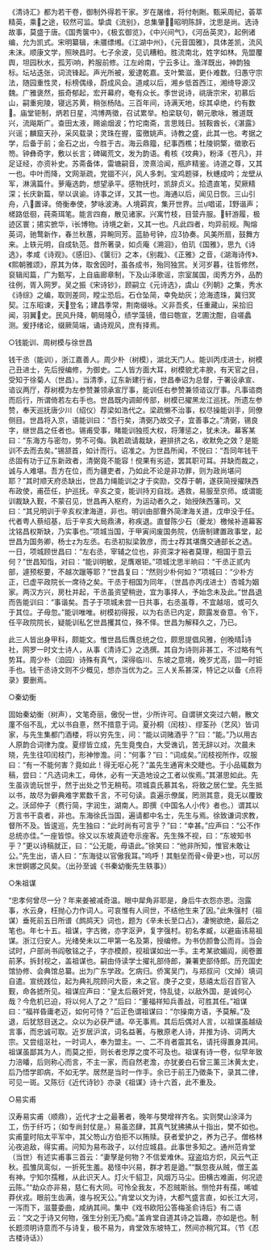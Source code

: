 <!-- { "loadSidebar": true } -->
《清诗汇》都为若干卷，御制外得若干家。岁在屠维，将付剞劂。甄采周纪，荟萃精英，乘之途，较然可监。挚虞《流别》，总集肇；昭明陈辞，沈思是尚。选诗故事，莫盛于唐。《国秀箧中》，《极玄御览》，《中兴间气》，《河岳英灵》，起例诸编，允为凯式。宋明纂辑，未餍缥缃。《江湖中州》，《元音国雅》，具体差凯，流风未沫。顺康文学，照映昌时。七子余波，见讥糟粕。胜流南北，姓字如林。凫盟覆舆，坦园秋水，孤芳响，矜服前修。江左岭南，宁云多让。渔洋既出，神韵独标。坛坫迭张，词流锋起。声光所被，爰逮乾嘉。支叶繁滋，更仆难数。归愚守宗法，随园重性灵，标榜偶缘，蔚成风会。道咸以后，湘乡低首西江，湘绮导源汉魏。广雅褒然，振奇郁起，宏开幕府，奄有众长。季世说诗，祧唐宗宋，初慕后山，嗣重宛陵，寝远苏黄，稍张杨陆。三百年间，诗满天地，综其卓绝，约有数。庙堂钜制，炳若日星，鸿博两徵，召试累举。柏梁联句，朝元歌咏，雅道既兴，流飚斯广。查田太液，赐谕烟波；竹坨南斋，言思贱日。狨鞍酋长，《湛露》兴谣；麟窟天孙，采风载录；灵珠在握，蛮徼姚声。诗教之盛，此其一也。考据之学，后备于前；金石之出，今胜于古。海云鼎籀，纪事西樵；杜陵铜檠，徵歌石笏。钟彝奇字，敷以长言；碑碣荒文，发为韵语。肴核《坟典》，粉泽《苍凡》，并足证经，亦资补史。苏斋备体，雷塘嗣音，滂熹洽闻，瓶庐精鉴。诗道之尊，又其一也。中叶而降，文网渐疏，党锢不兴，风人多刺。宝鸡题驿，秋蟪成吟；龙壁从军，淋漓篇什。萝庵选韵，想望承平。感物抚时，凯辞贞义。拾遗直笔，契厥精深；长庆新篇，举以讽谕。诗事之详，又其一也。海通以后，闻见日恢。三山引舟，八置译。倚衡奉使，梦咏波涛。人境羁宾，集开世界。兰唱诺，野谐声；槎路低徊，莼斋珥笔。能言四裔，散见诸家。兴寓竹枝，目营卉服。轩游履，极迹区寰；捃实摭华，长博物。诗境之新，又其一也。凡此四者，均异前规。陶熔英词，驰鹜新作，春兰秋蕙，异畹同芳。蓝胁号钟，应协奏。风美所扇，鼓舞方来。上轶元明，自成轨范。昔所著录，如贞庵《溯洄》，伯玑《国雅》，思九《诗选》，孝咸《诗观》。《感旧》、《箧衍》之本，《别裁》、《正雅》之音，《湖海诗传》、《熙朝雅颂》，原其为体，取舍因时，虽各成书，殆同独赏。关河岁暮，往哲修然，裒辑闳篇，广为甄写，上自庙廊章制，下及山泽歌谣，宗室属国，闺秀方外，品酌往例，胥入网罗。吴之振《宋诗钞》，顾嗣立《元诗选》，虞山《列朝》之集，秀水《诗综》之编，取则差同，瞠尘恐后。石仓坠简，幸免劫灰；沧海遗珠，冀归冥契。江东昭谏，天登名；建昌季常，荆南缀咏。义非吾炙，任重藏山，采拾旧闻，羽翼史。民风升降，朝局隆，绩学藻镜，借曰匏宣，艺圃沈酣，自嗟蠡测。爰抒绪论，缀厥简端，诵诗观风，庶有择焉。

○钱能训、周树模与徐世昌

钱干丞（能训），浙江嘉善人。周少朴（树模），湖北天门人。能训丙戌进士，树模己丑进士，先后授编修，为御史。二人皆方面大耳，树模貌尤丰腴，有天官之目，受知于徐菊人（世昌）。当清季，辽东新建行省，世昌奉诏为总督，于署设承宣、谘议两厅，荐树模为左参赞兼领承宣厅事，能训任右参赞兼领谘议厅事。凡事谘商而后行，所谓倚若左右手也。世昌既内调邮传部，树模已擢黑龙江巡抚。所遗左参赞，奉天巡抚唐少川（绍仪）荐梁如浩代之。梁疏懒不治事，权尽操能训手，同僚侧目。世昌将入京，语能训曰：“吾行矣，清弼乃故交子，宜善事之。”清弼，锡良字，继世昌之任者也。锡甫受事，睹能训独揽大权，将薄惩之，犹未决。幕客某曰：“东海方与密勿，势不可侮。孰若疏请裁缺，避排挤之名，收默免之效？是能训不去而去矣。”锡颔首，如计而行。诏准之。为世昌所闻，不悦曰：“吾同年钱干丞固有功于辽东新政者，清弼竟不能容！傥果有劣迹，罢其职可耳。并缺而裁之，诚与人难堪。吾方在位，而为疆吏者，乃如此不论是非功罪，则为政尚堪问耶？”其时顺天府丞缺出，世昌力绳能训之才于奕劻，交荐于朝，遂获简授擢陕西布政使，甫莅任，护巡抚。辛亥之变，能训持刃自戕。遇救，易服至京师。或谓能训裁缺入觐，不蒙召见，世昌再入枢府，为运动者久之，始授陕西藩司。又曰：“其兄明训于辛亥权津海道，非也。明训由部曹外简津海关道，戊申没于任。代者粤人蔡绍基，后于辛亥大局鼎沸，称疾退。直督陈少石（夔龙）檄候补道幕客沈铭昌权斯缺，乃实事也。”项城当国，于甲寅间废国务院，仿唐制建置政事堂，起世昌为国务卿，杨士为左丞。右丞初拟梁敦彦，而士荐其堪膺交通部长之选。一日，项城顾世昌曰：“左右丞，宰辅之位也，非资深才裕者莫理，相国于意云何？”世昌知恉，对曰：“能训明敏，足膺艰钜。”项城沈思半晌曰：“干丞正贰内部，遽预枢要，不越次躐等耶？”世昌复曰：“然则少朴何如？”项城曰：“少朴方正，已虚平政院长一席待之矣。干丞于相国为同年，（世昌亦丙戌进士）杏城为姻家。两汉方兴，房杜并起，干丞虽资望稍逊，宜为事择人，予始念未及此。”世昌退而告能训曰：“事谐矣。吾子于项城未尝一日共事，右丞虽尊，不宜越俎，或可久于其位。子毋忽。”能训唯唯。树模初得报，以为右丞已内定，颇露发奋意。令下，任平政院院长，疑能训私乞世昌攫其位，殊不怿。世昌为解释久之，乃已。

此三人皆出身甲科，颇能文。惟世昌后膺总统之位，颇思提倡风雅，创晚晴诗社，网罗一时文士诗人，从事《清诗汇》之选撰。其自为诗则非甚工，不过略有气势耳。周少朴（洎园）诗殊有真气，深得临川、东坡之意境，晚岁尤高，固一时钜手也。钱干丞诗文则不少概见，想亦当优为之。三人关系甚深，特记之以备《点将录》要删焉。



○秦幼衡

固始秦幼衡（树声），文笔奇丽，傲倪一世，少所许可。自谓骈文突过六朝，散文廑不俗不乱，尤以书自憙，然不措意于词。夏孙桐（闰枝）、缪荃孙（艺风）皆词家，与先生集都门酒楼，将以穷先生，问：“能以词赌酒乎？”曰：“能。”乃以用古人原韵合词律为度。夏缪皆立成，先生竟曳白，大受谯讥，苦无辞以对。次晨未晓，先生往叩闰枝门，形神惨澹。问：“何事？”曰：“词成矣。”闰枝视所作，叹服曰：“有一不能何害？竟如此！得无呕心死？”盖先生通宵未交睫也。于小品辄数为稿，尝曰：“凡选词未工，毋休，必有一天造地设之工者以俟焉。”其湛思如此。先生虽诙诡玩世乎，然于出处之节无稍苟。项城袁氏慕其名，将致之居仁堂。先生抵以书，故尽为僻典难字累数千言，不可句读。袁遍示僚属，罔测其意，竟无以覆致之。沃邱仲子（费行简，字润生，湖南人。即撰《中国名人小传》者也。）谓其以万言书干袁者，非也。东海徐氏当国，遍请都中名士，先生与焉。徐致谦词求教，督所不及。皆逡巡，先生独曰：“此时尚有可言乎？”曰：“幸甚。”应声曰：“公不作总统亦佳。”一座皆惊。徐又以东坡真迹夸示座客。先生殊不视，曰：“东坡知书乎？”更以诗稿就正，曰：“公无能，毋语此。”徐笑曰：“他非所知，惟官未敢让公。”先生出，语人曰：“东海徒以官傲我耳。”呜呼！其魁垒而骨<骨更>也，可以厉末世婀娜之风矣。（出孙至诚《书秦幼衡先生轶事》）



○朱祖谋

“忠孝何曾尽一分？年来姜被减奇温。眼中犀角非耶是，身后牛衣怨亦恩。泡露事，水云身，枉抛心力作词人。可哀惟有人间世，不结他生来了因。”此朱强村（祖谋）垂死前五日所谱《鹧鸪天》词也，题为《辛未长至口占》，凄惋欲绝，最后之笔也。年七十五。祖谋，字古微，亦字沤尹，复字强村。初名孝臧，以避庙讳易祖谋。浙江归安人。光绪癸未以二甲第一名及第，授编修。为书仿颜鲁公而肖。当会试时，户部尚书阎敬铭之子，字亦模颜，视祖谋如出一手。主考某欲媚阎，阅卷置前茅。拆封视之，盖祖谋也。嗣由侍读学士擢礼部侍郎，兼署吏部侍郎。历充国史馆协修、会典馆总纂。出为广东学政。乞病归。侨寓吴门，与郑叔问（文焯）填词自遣。宣统践位，起为典礼院顾问大臣，未之官。庚子之变，慈禧太后召百官入觐，命各摅所见。祖谋应声曰：“皇太后蔽奸党，恃乱徒，以敌外国，是诚何心哉？今危机已迫，将以何人了之？”后曰：“董福祥知兵善战，可胜其任。”祖谋曰：“福祥昏庸老迈，如何可恃？”后正色谓祖谋曰：“尔操南方语，予莫解。”及退，后犹怒目送之。众以为必获严谴。卒无事焉。其后后偶对人言，以祖谋虽越级言事，而忠诚可取。近岁居沪滨，词名益著。与散原老人诗，并推为诗、词两大宗。又尝组沤社，一时词人，奉为盟主。一、二不肖者震其名，请托得置身其间。祖谋虽鄙其为人，而莫之拒，则长者忠厚之度不可及也。祖谋有诗一卷，似早年致力涪皤，后则称心而言，不主一家，而自然老澹，亦犹姜白石曾三薰三沐黄太史，后乃悟学即病，不如无学。居然是当时一作手。余已于前王乃徵条下，录其二律，可见一斑。又陈衍《近代诗钞》亦录《祖谋》诗十六首，此不重及。



○易实甫

汉寿易实甫（顺鼎），近代才士之最著者，晚年与樊增祥齐名。实则樊山涂泽为工，伤于纤巧；（如专尚封仗是。）易虽恣肆，其真气犹拂拂从十指出，樊不如也。实甫童时陷太平军中，其父笏山方伯拒不以贿赎。获者爱护之，养为己子。僧格林沁夜追敌，得实甫。问知为易布政子，以付应城县。此事世多知之。通州范肯堂（当世）有述实甫事三首云：“妻孥是何物？不信爱难休。寇盗焰方炽，风云气正秋。孤雏凤鸾似，一折死生羞。曷怪中兴易，群才若是遒。”“飘忽夜从贼，僧王盖有神。宁知尔孺稚，从此识天人。灯火千貂卫，风烟万马尘。田横古难画，何况迹云陈。”“劫众亦非易，慈仁有大同。可怜全我友，不忍贼斯翁。恻怆井有孺，唏嘘莽伏戎。眼前生齿满，谁与祝天公。”肯堂以文为诗，大都气盛言直，如长江大河，一泻而下，滋蔓委曲，咸纳其间。集中《戏书欧阳公答梅圣俞诗后》有二语云：“文之于诗又何物，强生分别无乃痴。”盖肯堂自道其诗之旨趣，亦如是也。制长题须明诗意而不与诗复，极不易为，肯堂效东坡特工，然间亦稍冗耳。（节《忍古楼诗话》）

